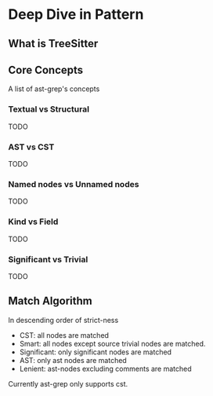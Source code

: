 # Deep Dive in Pattern

## What is TreeSitter

## Core Concepts
A list of ast-grep's concepts

### Textual vs Structural
TODO
### AST vs CST
TODO
### Named nodes vs Unnamed nodes
TODO
### Kind vs Field
TODO
### Significant vs Trivial
TODO

## Match Algorithm

In descending order of strict-ness

* CST: all nodes are matched
* Smart: all nodes except source trivial nodes are matched.
* Significant: only significant nodes are matched
* AST: only ast nodes are matched
* Lenient: ast-nodes excluding comments are matched

Currently ast-grep only supports cst.
